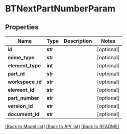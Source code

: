 # BTNextPartNumberParam

## Properties
Name | Type | Description | Notes
------------ | ------------- | ------------- | -------------
**id** | **str** |  | [optional] 
**mime_type** | **str** |  | [optional] 
**element_type** | **int** |  | [optional] 
**part_id** | **str** |  | [optional] 
**workspace_id** | **str** |  | [optional] 
**element_id** | **str** |  | [optional] 
**part_number** | **str** |  | [optional] 
**version_id** | **str** |  | [optional] 
**document_id** | **str** |  | [optional] 

[[Back to Model list]](../README.md#documentation-for-models) [[Back to API list]](../README.md#documentation-for-api-endpoints) [[Back to README]](../README.md)


